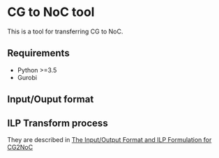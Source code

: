 # CG to NoC tool

This is a tool for transferring CG to NoC.

## Requirements
* Python >=3.5
* Gurobi

## Input/Ouput format
## ILP Transform process
They are described in [The Input/Output Format and ILP Formulation for CG2NoC](https://github.com/CECA-SNN-Compiler/CG2NoC/blob/master/The%20Input:Output%20Format%20and%20ILP%20Formulation%20for%20CG2NoC.docx)

